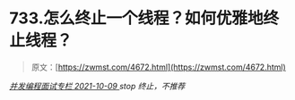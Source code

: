 <!--yml
category: 未分类
date: 0001-01-01 00:00:00
--->

# 733.怎么终止一个线程？如何优雅地终止线程？

> 原文：[https://zwmst.com/4672.html](https://zwmst.com/4672.html)

   [ *并发编程面试专栏* ](https://zwmst.com/%e5%b9%b6%e5%8f%91%e7%bc%96%e7%a8%8b%e9%9d%a2%e8%af%95%e4%b8%93%e6%a0%8f)*[ <time datetime="2021-10-10T01:08:21+08:00"> 2021-10-09 </time> ](https://zwmst.com/4672.html)  stop 终止，不推荐*